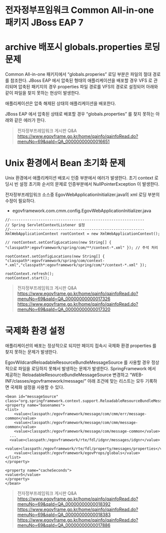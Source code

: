 # 전자정부프임워크 Common All-in-one 패키지 JBoss EAP 7 

# archive 배포시 globals.properties 로딩 문제
Common All-in-one 패키지에서 “globals.properies” 로딩 부분은 파일의 절대 경로를 참조한다. 
JBoss EAP 에서 압축된 형태의 애플리케이션을 배포할 경우 VFS 로 관리되며 압축된 패키지의 경우 properties 파일 경로를 VFS의 경로로 설정되어 아래와 같이 파일을 찾지 못하는 현상이 발생한다. 

애플리케이션은 압축 해제된 상태의 애플리케이션을 배포한다.

JBoss EAP 에서 압축된 상태로 배포할 경우 “globals.properties” 를 찾지 못하는 아래와 같은 에러가 한다.

> 전자정부프레임워크 게시판 Q&A
> https://www.egovframe.go.kr/home/qainfo/qainfoRead.do?menuNo=69&qaId=QA_00000000000016651

# Unix 환경에서 Bean 초기화 문제

Unix 환경에서 애플리케이션 배포시 인증 부분에서 에러가 발생한다.
초기 context 로딩시 빈 설정 초기화 순서의 문제로 인증부분에서 NullPointerException 이 발생한다.

전자정부프레임워크 소스중 EgovWebApplicationInitializer.java의 xml 로딩 부분의 수정이 필요하다.

- egovframework.com.cmm.config.EgovWebApplicationInitializer.java
```
//-------------------------------------------------------------
// Spring ServletContextListener 설정
//-------------------------------------------------------------
XmlWebApplicationContext rootContext = new XmlWebApplicationContext();

// rootContext.setConfigLocations(new String[] { "classpath*:egovframework/spring/com/**/context-*.xml" }); // 주석 처리

rootContext.setConfigLocations(new String[] { "classpath*:egovframework/spring/com/context-*.xml","classpath*:egovframework/spring/com/*/context-*.xml" });

rootContext.refresh();
rootContext.start();

```

> 전자정부프레임워크 게시판 Q&A
> https://www.egovframe.go.kr/home/qainfo/qainfoRead.do?menuNo=69&qaId=QA_00000000000017326
> https://www.egovframe.go.kr/home/qainfo/qainfoRead.do?menuNo=69&qaId=QA_00000000000017320

# 국제화 환경 설정

애플리케이션의 배포는 정상적으로 되지만 페이지 접속시 국제화 환경 properties 를 찾지 못하는 문제가 발생한다.

EgovWildcardReloadableResourceBundleMessageSource 를 사용할 경우 정상적으로 파일을 로딩하지 못해서 발생하는 문제가 발생한다.
SpringFramework 에서 제공하는 ReloadableResourceBundleMessageSource 변경하고  “WEB-INF/classes/egovframework/message/” 아래 조건에 맞는 리스트는 모두 기록하면 국제화 설정을 사용할 수 있다.

```
<bean id="messageSource" class="org.springframework.context.support.ReloadableResourceBundleMessageSource">
<property name="basenames">
<list>
	<value>classpath:/egovframework/message/com/cmm/err/message-common</value>
	<value>classpath:/egovframework/message/com/cmm/message-common</value> 
	<value>classpath:/egovframework/message/com/message-common</value> 
  ...
  <value>classpath:/egovframework/rte/fdl/idgnr/messages/idgnr</value>
	<value>classpath:/egovframework/rte/fdl/property/messages/properties</value>
	<value>classpath:/egovframework/egovProps/globals</value>
</list>
</property>

<property name="cacheSeconds">
<value>5</value>
</property>
</bean>
```

> 전자정부프레임워크 게시판 Q&A
> https://www.egovframe.go.kr/home/qainfo/qainfoRead.do?menuNo=69&qaId=QA_00000000000018392
> https://www.egovframe.go.kr/home/qainfo/qainfoRead.do?menuNo=69&qaId=QA_00000000000018383
> https://www.egovframe.go.kr/home/qainfo/qainfoRead.do?menuNo=69&qaId=QA_00000000000017886
